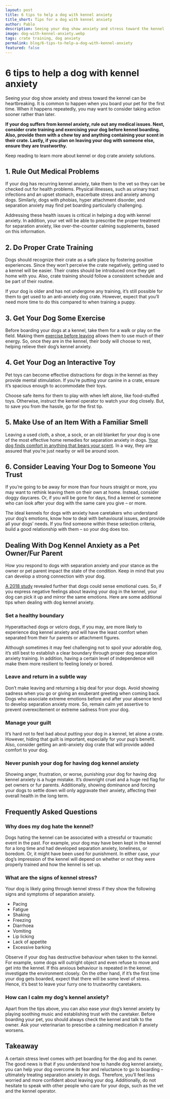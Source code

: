 ```yaml
---
layout: post
title: 6 tips to help a dog with kennel anxiety 
title_short: Tips for a dog with kennel anxiety
author: Pablo
description: Seeing your dog show anxiety and stress toward the kennel can be heartbreaking. Keep reading to learn more about these kennel or dog crate anxiety solutions.
image: dog-with-kennel-anxiety.webp
tags: crate training, dog anxiety
permalink: blog/6-tips-to-help-a-dog-with-kennel-anxiety
featured: false
---
```


# 6 tips to help a dog with kennel anxiety
Seeing your dog show anxiety and stress toward the kennel can be heartbreaking. It is common to happen when you board your pet for the first time. When it happens repeatedly, you may want to consider taking action sooner rather than later.

**If your dog suffers from kennel anxiety, rule out any medical issues. Next, consider crate training and exercising your dog before kennel boarding. Also, provide them with a chew toy and anything containing your scent in their crate. Lastly, if you plan on leaving your dog with someone else, ensure they are trustworthy.**

Keep reading to learn more about kennel or dog crate anxiety solutions.

## 1.   Rule Out Medical Problems
If your dog has recurring kennel anxiety, take them to the vet so they can be checked out for health problems. Physical illnesses, such as urinary tract infections and an upset stomach, exacerbate stress and anxiety among dogs. Similarly, dogs with phobias, hyper attachment disorder, and separation anxiety may find pet boarding particularly challenging. 

Addressing these health issues is critical in helping a dog with kennel anxiety. In addition, your vet will be able to prescribe the proper treatment for separation anxiety, like over-the-counter calming supplements, based on this information.

## 2.   Do Proper Crate Training
Dogs should recognize their crate as a safe place by fostering positive experiences. Since they won’t perceive the crate negatively, getting used to a kennel will be easier. Their crates should be introduced once they get home with you. Also, crate training should follow a consistent schedule and be part of their routine.

If your dog is older and has not undergone any training, it’s still possible for them to get used to an anti-anxiety dog crate. However, expect that you’ll need more time to do this compared to when training a puppy.

## 3.   Get Your Dog Some Exercise
Before boarding your dogs at a kennel, take them for a walk or play on the field. Making them [exercise before leaving](https://www.ncbi.nlm.nih.gov/pmc/articles/PMC4631323/#:~:text=Our%20study%20highlights%20the%20importance%20of%20early%20life%20experiences%2C%20especially%20the%20quality%20of%20maternal%20care%20and%20daily%20exercise%20for%20the%20welfare%20and%20management%20of%20the%20dogs%2C%20and%20reveals%20important%20confounding%20factors%20to%20be%20considered%20in%20the%20genetic%20characterization%20of%20canine%20anxiety) allows them to use much of their energy. So, once they are in the kennel, their body will choose to rest, helping relieve their dog’s kennel anxiety.

## 4.   Get Your Dog an Interactive Toy
Pet toys can become effective distractions for dogs in the kennel as they provide mental stimulation. If you’re putting your canine in a crate, ensure it’s spacious enough to accommodate their toys.

Choose safe items for them to play with when left alone, like food-stuffed toys. Otherwise, instruct the kennel operator to watch your dog closely. But, to save you from the hassle, go for the first tip.

## 5.   Make Use of an Item With a Familiar Smell
Leaving a used cloth, a shoe, a sock, or an old blanket for your dog is one of the most effective home remedies for separation anxiety in dogs. [Your dog finds comfort in anything that bears your scent](https://www.ncbi.nlm.nih.gov/pmc/articles/PMC4921663/#:~:text=This%20study%20demonstrated%20that%20the%20owner%27s%20odor%20or%20voice%20could%20reduce%20separation%20related%20stress%20significantly%20at%20the%20physiological%20level.). In a way, they are assured that you’re just nearby or will be around soon.

## 6.   Consider Leaving Your Dog to Someone You Trust
If you’re going to be away for more than four hours straight or more, you may want to rethink leaving them on their own at home. Instead, consider doggy daycares. Or, if you will be gone for days, find a kennel or someone who can look after your dog with the same care you give – or more.

The ideal kennels for dogs with anxiety have caretakers who understand your dog’s emotions, know how to deal with behavioural issues, and provide all your dogs’ needs. If you find someone within these selection criteria, build a good relationship with them – so your dog does too.

## Dealing With Dog Kennel Anxiety as a Pet Owner/Fur Parent
How you respond to dogs with separation anxiety and your stance as the owner or pet parent impact the state of the condition. Keep in mind that you can develop a strong connection with your dog.

[A 2018 study](https://link.springer.com/article/10.3758/s13420-018-0325-2#:~:text=Recent%20scientific%20literature%20shows%20that%20emotional%20cues%20conveyed%20by%20human%20vocalizations%20and%20odours%20are%20processed%20in%20an%20asymmetrical%20way%20by%20the%20canine%20brain.) revealed further that dogs could sense emotional cues. So, if you express negative feelings about leaving your dog in the kennel, your dog can pick it up and mirror the same emotions. Here are some additional tips when dealing with dog kennel anxiety.

### Set a healthy boundary
Hyperattached dogs or velcro dogs, if you may, are more likely to experience dog kennel anxiety and will have the least comfort when separated from their fur parents or attachment figures.

Although sometimes it may feel challenging not to spoil your adorable dog, it’s still best to establish a clear boundary through proper dog separation anxiety training. In addition, having a certain level of independence will make them more resilient to feeling lonely or bored.

### Leave and return in a subtle way
Don’t make leaving and returning a big deal for your dogs. Avoid showing sadness when you go or giving an exuberant greeting when coming back. Dogs who associate extreme emotions before and after your absence tend to develop separation anxiety more. So, remain calm yet assertive to prevent overexcitement or extreme sadness from your dog.

### Manage your guilt
It’s hard not to feel bad about putting your dog in a kennel, let alone a crate. However, hiding that guilt is important, especially for your pup’s benefit. Also, consider getting an anti-anxiety dog crate that will provide added comfort to your dog.

### Never punish your dog for having dog kennel anxiety
Showing anger, frustration, or worse, punishing your dog for having dog kennel anxiety is a huge mistake. It’s downright cruel and a huge red flag for pet owners or fur parents. Additionally, showing dominance and forcing your dogs to settle down will only aggravate their anxiety, affecting their overall health in the long term. 

## Frequently Asked Questions
### Why does my dog hate the kennel?
Dogs hating the kennel can be associated with a stressful or traumatic event in the past. For example, your dog may have been kept in the kennel for a long time and had developed separation anxiety, loneliness, or boredom. Or, it might have been used for punishment. In either case, your dog’s impression of the kennel will depend on whether or not they were properly trained and how the kennel is set up.

### What are the signs of kennel stress?
Your dog is likely going through kennel stress if they show the following signs and symptoms of separation anxiety.

- Pacing
- Fatigue
- Shaking
- Freezing
- Diarrhoea
- Vomiting
- Lip licking
- Lack of appetite
- Excessive barking

Observe if your dog has destructive behaviour when taken to the kennel. For example, some dogs will outright object and even refuse to move and get into the kennel. If this anxious behaviour is repeated in the kennel, investigate the environment closely. On the other hand, if it’s the first time your dog gets boarded, expect that there will be some level of stress. Hence, it’s best to leave your furry one to trustworthy caretakers.

### How can I calm my dog’s kennel anxiety?
Apart from the tips above, you can also ease your dog’s kennel anxiety by playing soothing music and establishing trust with the caretaker. Before boarding your pet, you should always check the kennel and talk to the owner. Ask your veterinarian to prescribe a calming medication if anxiety worsens.

## Takeaway
A certain stress level comes with pet boarding for the dog and its owner. The good news is that if you understand how to handle dog kennel anxiety, you can help your dog overcome its fear and reluctance to go to boarding – ultimately treating separation anxiety in dogs. Therefore, you’ll feel less worried and more confident about leaving your dog. Additionally, do not hesitate to speak with other people who care for your dogs, such as the vet and the kennel operator.  